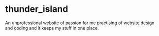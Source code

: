 # thunder_island
An unprofessional website of passion for me practising of website design and coding and it keeps my stuff in one place. 
